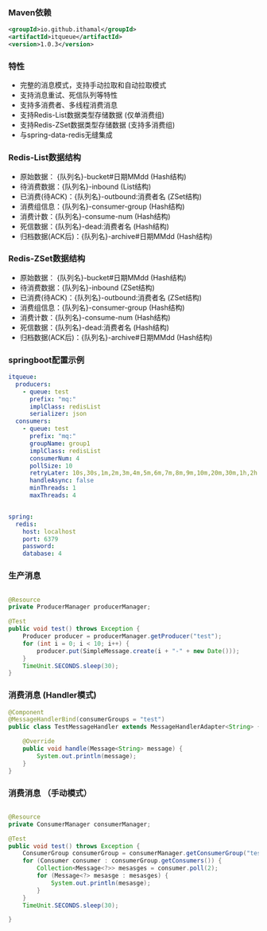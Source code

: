 ### Maven依赖
```xml
<groupId>io.github.ithamal</groupId>
<artifactId>itqueue</artifactId>
<version>1.0.3</version>
```

### 特性
- 完整的消息模式，支持手动拉取和自动拉取模式
- 支持消息重试、死信队列等特性
- 支持多消费者、多线程消费消息
- 支持Redis-List数据类型存储数据 (仅单消费组)
- 支持Redis-ZSet数据类型存储数据 (支持多消费组)
- 与spring-data-redis无缝集成

### Redis-List数据结构
- 原始数据： {队列名}-bucket#日期MMdd (Hash结构)
- 待消费数据：{队列名}-inbound (List结构)
- 已消费(待ACK)：{队列名}-outbound:消费者名 (ZSet结构)
- 消费组信息：{队列名}-consumer-group (Hash结构)
- 消费计数：{队列名}-consume-num (Hash结构)
- 死信数据：{队列名}-dead:消费者名 (Hash结构)
- 归档数据(ACK后)：{队列名}-archive#日期MMdd (Hash结构)

### Redis-ZSet数据结构
- 原始数据： {队列名}-bucket#日期MMdd (Hash结构)
- 待消费数据：{队列名}-inbound (ZSet结构)
- 已消费(待ACK)：{队列名}-outbound:消费者名 (ZSet结构)
- 消费组信息：{队列名}-consumer-group (Hash结构)
- 消费计数：{队列名}-consume-num (Hash结构)
- 死信数据：{队列名}-dead:消费者名 (Hash结构)
- 归档数据(ACK后)：{队列名}-archive#日期MMdd (Hash结构)

### springboot配置示例
```yaml
itqueue:
  producers:
    - queue: test
      prefix: "mq:"
      implClass: redisList
      serializer: json
  consumers:
    - queue: test
      prefix: "mq:"
      groupName: group1
      implClass: redisList
      consumerNum: 4
      pollSize: 10
      retryLater: 10s,30s,1m,2m,3m,4m,5m,6m,7m,8m,9m,10m,20m,30m,1h,2h
      handleAsync: false
      minThreads: 1
      maxThreads: 4


spring:
  redis:
    host: localhost
    port: 6379
    password:
    database: 4

```

### 生产消息
```java

@Resource
private ProducerManager producerManager;

@Test
public void test() throws Exception {
    Producer producer = producerManager.getProducer("test");
    for (int i = 0; i < 10; i++) {
        producer.put(SimpleMessage.create(i + "-" + new Date()));
    }
    TimeUnit.SECONDS.sleep(30);
}
```

### 消费消息 (Handler模式)
```java
@Component
@MessageHandlerBind(consumerGroups = "test")
public class TestMessageHandler extends MessageHandlerAdapter<String> {

    @Override
    public void handle(Message<String> message) {
        System.out.println(message);
    }
}
```

### 消费消息 （手动模式）
```java

@Resource
private ConsumerManager consumerManager;

@Test
public void test() throws Exception {
    ConsumerGroup consumerGroup = consumerManager.getConsumerGroup("test");
    for (Consumer consumer : consumerGroup.getConsumers()) {
        Collection<Message<?>> mesasges = consumer.poll(2);
        for (Message<?> mesasge : mesasges) {
            System.out.println(mesasge);
        }
    }
    TimeUnit.SECONDS.sleep(30);

}
```

